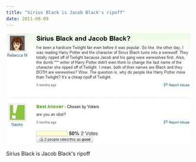 ```yaml
---
title: "Sirius Black is Jacob Black's ripoff"
date: 2011-08-09
---
```


![2011-08-09-8mlk7ter.jpeg](/images/2011-08-09-8mlk7ter.jpeg)

Sirius Black is Jacob Black's ripoff